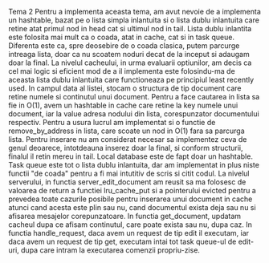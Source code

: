 Tema 2
    Pentru a implementa aceasta tema, am avut nevoie de a implementa un hashtable, bazat
pe o lista simpla inlantuita si o lista dublu inlantuita care retine atat primul nod in
head cat si ultimul nod in tail. Lista dublu inlantita este folosita mai mult ca o
coada, atat in cache, cat si in task queue. Diferenta este ca, spre deosebire de o coada
clasica, putem parcurge intreaga lista, doar ca nu scoatem noduri decat de la inceput si
adaugam doar la final. La nivelul cacheului, in urma evaluarii optiunilor, am decis ca cel
mai logic si eficient mod de a il implementa este folosindu-ma de aceasta lista dublu inlantuita
care functioneaza pe principiul least recently used. In campul data al listei, stocam o 
structura de tip document care retine numele si continutul unui document. Pentru a face
cautarea in lista sa fie in O(1), avem un hashtable in cache care retine la key numele unui document, 
iar la value adresa nodului din lista, corespunzator documentului respectiv. Pentru a 
usura lucrul am implementat si o functie de remove_by_address in lista, care scoate un nod
in O(1) fara sa parcurga lista. Pentru inserare nu am considerat necesar sa implementez
ceva de genul deoarece, intotdeauna inserez doar la final, si conform structurii, finalul il
retin mereu in tail. Local database este de fapt doar un hashtable. Task queue este tot o lista
dublu inlantuita, dar am implementat in plus niste functii "de coada" pentru a fi mai
intutitiv de scris si citit codul.
    La nivelul serverului, in functia server_edit_document am reusit sa ma folosesc
de valoarea de return a functiei lru_cache_put si a pointerului evicted pentru a prevedea toate
cazurile posibile pentru inserarea unui document in cache atunci cand acesta este plin sau nu, 
cand documentul exista deja sau nu si afisarea mesajelor corepunzatoare. In functia get_document,
updatam cacheul dupa ce afisam continutul, care poate exista sau nu, dupa caz. In functia
handle_request, daca avem un request de tip edit il executam, iar daca avem un request de tip get,
executam intai tot task queue-ul de edit-uri, dupa care intram la executarea comenzii propriu-zise.
